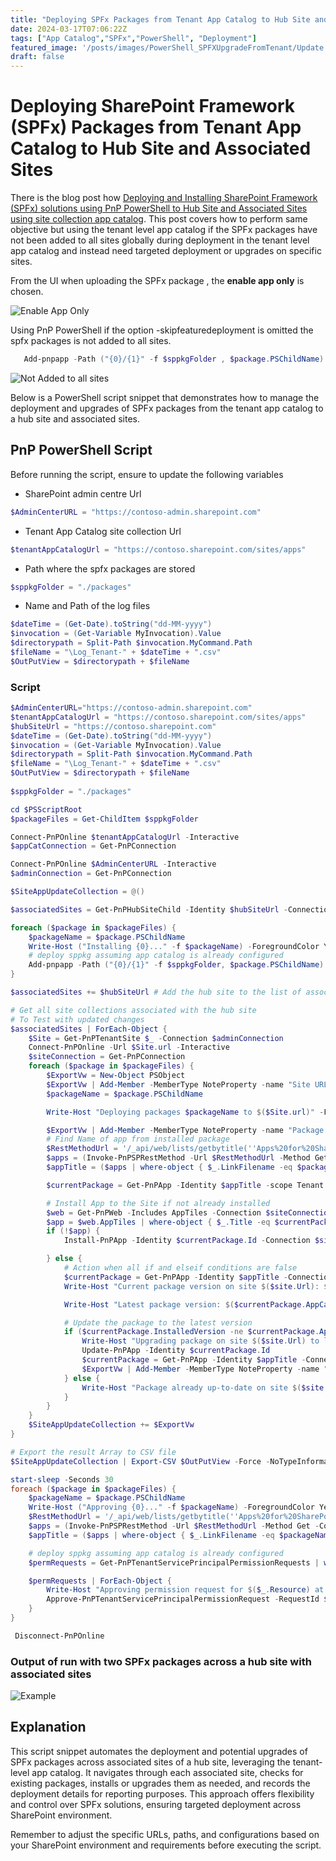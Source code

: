 ```yaml
---
title: "Deploying SPFx Packages from Tenant App Catalog to Hub Site and Associated Sites"
date: 2024-03-17T07:06:22Z
tags: ["App Catalog","SPFx","PowerShell", "Deployment"]
featured_image: '/posts/images/PowerShell_SPFXUpgradeFromTenant/Update.png'
draft: false
---
```


# Deploying SharePoint Framework (SPFx) Packages from Tenant App Catalog to Hub Site and Associated Sites

There is the blog post how [Deploying and Installing SharePoint Framework (SPFx) solutions using PnP PowerShell to Hub Site and Associated Sites using site collection app catalog](https://pnp.github.io/blog/post/deploy-spfx-in-hub-site-and-associated-sites/). This post covers how to perform same objective but using the tenant level app catalog if the SPFx packages have not been added to all sites globally during deployment in the tenant level app catalog and instead need targeted deployment or upgrades on specific sites. 

From the UI when uploading the SPFx package , the **enable app only** is chosen.

![Enable App Only](../images/PowerShell_SPFXUpgradeFromTenant/EnableAppOnly.png)

Using PnP PowerShell if the option -skipfeaturedeployment is omitted the spfx packages is not added to all sites.

```PowerShell
   Add-pnpapp -Path ("{0}/{1}" -f $sppkgFolder , $package.PSChildName) -Scope Tenant -Overwrite -Publish
```

![Not Added to all sites](../images/PowerShell_SPFXUpgradeFromTenant/Enabled_NotAddedToAllSites.png)

Below is a PowerShell script snippet that demonstrates how to manage the deployment and upgrades of SPFx packages from the tenant app catalog to a hub site and associated sites.

## PnP PowerShell Script

Before running the script, ensure to update the following variables 
- SharePoint admin centre Url
```PowerShell
$AdminCenterURL = "https://contoso-admin.sharepoint.com"
```
- Tenant App Catalog site collection Url
```PowerShell
$tenantAppCatalogUrl = "https://contoso.sharepoint.com/sites/apps"
```
- Path where the spfx packages are stored
```PowerShell
$sppkgFolder = "./packages"
```
- Name and Path of the log files
```PowerShell
$dateTime = (Get-Date).toString("dd-MM-yyyy")
$invocation = (Get-Variable MyInvocation).Value
$directorypath = Split-Path $invocation.MyCommand.Path
$fileName = "\Log_Tenant-" + $dateTime + ".csv"
$OutPutView = $directorypath + $fileName
```

### Script

```PowerShell
$AdminCenterURL="https://contoso-admin.sharepoint.com"
$tenantAppCatalogUrl = "https://contoso.sharepoint.com/sites/apps"
$hubSiteUrl = "https://contoso.sharepoint.com"
$dateTime = (Get-Date).toString("dd-MM-yyyy")
$invocation = (Get-Variable MyInvocation).Value
$directorypath = Split-Path $invocation.MyCommand.Path
$fileName = "\Log_Tenant-" + $dateTime + ".csv"
$OutPutView = $directorypath + $fileName
 
$sppkgFolder = "./packages"

cd $PSScriptRoot
$packageFiles = Get-ChildItem $sppkgFolder

Connect-PnPOnline $tenantAppCatalogUrl -Interactive
$appCatConnection = Get-PnPConnection

Connect-PnPOnline $AdminCenterURL -Interactive
$adminConnection = Get-PnPConnection

$SiteAppUpdateCollection = @()

$associatedSites = Get-PnPHubSiteChild -Identity $hubSiteUrl -Connection $adminConnection

foreach ($package in $packageFiles) {
    $packageName = $package.PSChildName
    Write-Host ("Installing {0}..." -f $packageName) -ForegroundColor Yellow
    # deploy sppkg assuming app catalog is already configured
    Add-pnpapp -Path ("{0}/{1}" -f $sppkgFolder, $package.PSChildName) -Scope Tenant -Overwrite -Publish
}

$associatedSites += $hubSiteUrl # Add the hub site to the list of associated sites

# Get all site collections associated with the hub site
# To Test with updated changes
$associatedSites | ForEach-Object {
    $Site = Get-PnPTenantSite $_ -Connection $adminConnection
    Connect-PnPOnline -Url $Site.url -Interactive
    $siteConnection = Get-PnPConnection
    foreach ($package in $packageFiles) {
        $ExportVw = New-Object PSObject
        $ExportVw | Add-Member -MemberType NoteProperty -name "Site URL" -value $Site.url
        $packageName = $package.PSChildName

        Write-Host "Deploying packages $packageName to $($Site.url)" -ForegroundColor Yellow

        $ExportVw | Add-Member -MemberType NoteProperty -name "Package Name" -value $packageName
        # Find Name of app from installed package
        $RestMethodUrl = '/_api/web/lists/getbytitle(''Apps%20for%20SharePoint'')/items?$select=Title,LinkFilename'
        $apps = (Invoke-PnPSPRestMethod -Url $RestMethodUrl -Method Get -Connection $appCatConnection).Value
        $appTitle = ($apps | where-object { $_.LinkFilename -eq $packageName } | select Title).Title

        $currentPackage = Get-PnPApp -Identity $appTitle -scope Tenant

        # Install App to the Site if not already installed
        $web = Get-PnPWeb -Includes AppTiles -Connection $siteConnection
        $app = $web.AppTiles | where-object { $_.Title -eq $currentPackage.Title }
        if (!$app) {
            Install-PnPApp -Identity $currentPackage.Id -Connection $siteConnection

        } else {
            # Action when all if and elseif conditions are false
            $currentPackage = Get-PnPApp -Identity $appTitle -Connection $siteConnection
            Write-Host "Current package version on site $($site.Url): $($currentPackage.InstalledVersion)"

            Write-Host "Latest package version: $($currentPackage.AppCatalogVersion)"

            # Update the package to the latest version
            if ($currentPackage.InstalledVersion -ne $currentPackage.AppCatalogVersion) {
                Write-Host "Upgrading package on site $($site.Url) to latest version..."
                Update-PnPApp -Identity $currentPackage.Id
                $currentPackage = Get-PnPApp -Identity $appTitle -Connection $siteConnection
                $ExportVw | Add-Member -MemberType NoteProperty -name "Package Version" -value $currentPackage.AppCatalogVersion
            } else {
                Write-Host "Package already up-to-date on site $($site.Url)."
            }
        }
    }
    $SiteAppUpdateCollection += $ExportVw
}

# Export the result Array to CSV file
$SiteAppUpdateCollection | Export-CSV $OutPutView -Force -NoTypeInformation

start-sleep -Seconds 30
foreach ($package in $packageFiles) {
    $packageName = $package.PSChildName
    Write-Host ("Approving {0}..." -f $packageName) -ForegroundColor Yellow
    $RestMethodUrl = '/_api/web/lists/getbytitle(''Apps%20for%20SharePoint'')/items?$select=Title,LinkFilename'
    $apps = (Invoke-PnPSPRestMethod -Url $RestMethodUrl -Method Get -Connection $appCatConnection).Value
    $appTitle = ($apps | where-object { $_.LinkFilename -eq $packageName } | select Title).Title

    # deploy sppkg assuming app catalog is already configured
    $permRequests = Get-PnPTenantServicePrincipalPermissionRequests | where-object { $_.PackageName -eq $appTitle }

    $permRequests | ForEach-Object {
        Write-Host "Approving permission request for $($_.Resource) at scope $($_.Scope) and package $appTitle..."
        Approve-PnPTenantServicePrincipalPermissionRequest -RequestId $_.Id.Guid -Force -ErrorAction Ignore
    }
}

 Disconnect-PnPOnline
```

### Output of run with two SPFx packages across a hub site with associated sites

![Example](../images/PowerShell_SPFXUpgradeFromTenant/Update.png)

## Explanation

This script snippet automates the deployment and potential upgrades of SPFx packages across associated sites of a hub site, leveraging the tenant-level app catalog. It navigates through each associated site, checks for existing packages, installs or upgrades them as needed, and records the deployment details for reporting purposes.
This approach offers flexibility and control over SPFx solutions, ensuring targeted deployment across SharePoint environment.

Remember to adjust the specific URLs, paths, and configurations based on your SharePoint environment and requirements before executing the script.
